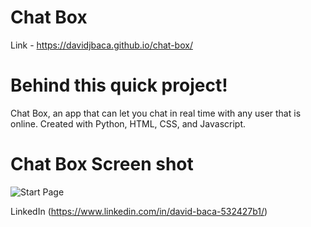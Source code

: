 # Chat Box

Link - https://davidjbaca.github.io/chat-box/


# Behind this quick project!

Chat Box, an app that can let you chat in real time with any user that is online. Created with Python, HTML, CSS, and Javascript. 

# Chat Box Screen shot

![Start Page](https://i.imgur.com/Q0fSBXW.png)


LinkedIn (https://www.linkedin.com/in/david-baca-532427b1/)
